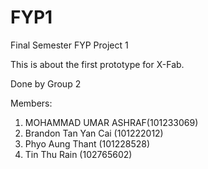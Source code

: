 # FYP1
Final Semester FYP Project 1

This is about the first prototype for X-Fab.

Done by Group 2

Members:
1. MOHAMMAD UMAR ASHRAF(101233069)
2. Brandon Tan Yan Cai (101222012)
3. Phyo Aung Thant (101228528)
4. Tin Thu Rain (102765602)
